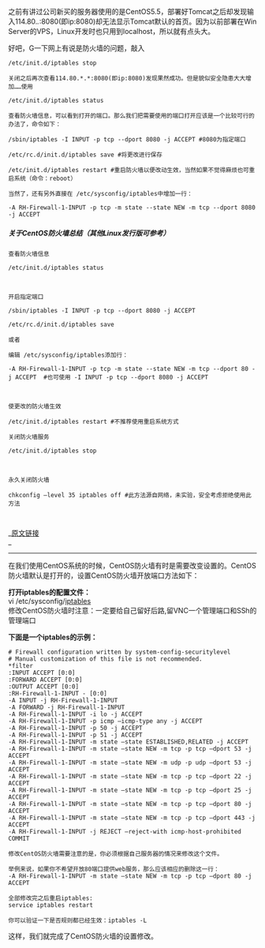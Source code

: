 之前有讲过公司新买的服务器使用的是CentOS5.5，部署好Tomcat之后却发现输入114.80.*.*:8080(即ip:8080)却无法显示Tomcat默认的首页。因为以前部署在Win Server的VPS，Linux开发时也只用到localhost，所以就有点头大。

好吧，G一下网上有说是防火墙的问题，敲入
```
/etc/init.d/iptables stop

关闭之后再次查看114.80.*.*:8080(即ip:8080)发现果然成功。但是貌似安全隐患大大增加……使用

/etc/init.d/iptables status

查看防火墙信息，可以看到打开的端口。那么我们把需要使用的端口打开应该是一个比较可行的办法了，命令如下：

/sbin/iptables -I INPUT -p tcp --dport 8080 -j ACCEPT #8080为指定端口

/etc/rc.d/init.d/iptables save #将更改进行保存

/etc/init.d/iptables restart #重启防火墙以便改动生效，当然如果不觉得麻烦也可重启系统（命令：reboot）

当然了，还有另外直接在 /etc/sysconfig/iptables中增加一行：

-A RH-Firewall-1-INPUT -p tcp -m state --state NEW -m tcp --dport 8080 -j ACCEPT 
```
  

##### 关于CentOS防火墙总结（其他Linux发行版可参考）
```
查看防火墙信息

/etc/init.d/iptables status

  

开启指定端口

/sbin/iptables -I INPUT -p tcp --dport 8080 -j ACCEPT

/etc/rc.d/init.d/iptables save

或者

编辑 /etc/sysconfig/iptables添加行：

-A RH-Firewall-1-INPUT -p tcp -m state --state NEW -m tcp --dport 80 -j ACCEPT  #也可使用 -I INPUT -p tcp --dport 8080 -j ACCEPT

  

使更改的防火墙生效

/etc/init.d/iptables restart #不推荐使用重启系统方式

关闭防火墙服务

/etc/init.d/iptables stop

  

永久关闭防火墙

chkconfig –level 35 iptables off #此方法源自网络，未实验，安全考虑拒绝使用此方法

  
```

_[原文链接](http://liluo.org/2010/08/centos-5-5-%E9%98%B2%E7%81%AB%E5%A2%99%E5%BC%80%E5%90%AF%E3%80%81%E5%85%B3%E9%97%AD%E4%BB%A5%E5%8F%8A%E5%BC%80%E6%94%BE%E6%8C%87%E5%AE%9A%E7%AB%AF%E5%8F%A3/)  
_

  

----------------------------

在我们使用CentOS系统的时候，CentOS防火墙有时是需要改变设置的。CentOS防火墙默认是打开的，设置CentOS防火墙开放端口方法如下：

**打开iptables的配置文件：**  
vi /etc/sysconfig/[iptables](https://so.csdn.net/so/search?q=iptables&spm=1001.2101.3001.7020)  
修改CentOS防火墙时注意：一定要给自己留好后路,留VNC一个管理端口和SSh的管理端口

**下面是一个iptables的示例：**
```
# Firewall configuration written by system-config-securitylevel  
# Manual customization of this file is not recommended.  
*filter  
:INPUT ACCEPT [0:0]  
:FORWARD ACCEPT [0:0]  
:OUTPUT ACCEPT [0:0]  
:RH-Firewall-1-INPUT - [0:0]  
-A INPUT -j RH-Firewall-1-INPUT  
-A FORWARD -j RH-Firewall-1-INPUT  
-A RH-Firewall-1-INPUT -i lo -j ACCEPT  
-A RH-Firewall-1-INPUT -p icmp –icmp-type any -j ACCEPT  
-A RH-Firewall-1-INPUT -p 50 -j ACCEPT  
-A RH-Firewall-1-INPUT -p 51 -j ACCEPT  
-A RH-Firewall-1-INPUT -m state –state ESTABLISHED,RELATED -j ACCEPT  
-A RH-Firewall-1-INPUT -m state –state NEW -m tcp -p tcp –dport 53 -j ACCEPT  
-A RH-Firewall-1-INPUT -m state –state NEW -m udp -p udp –dport 53 -j ACCEPT  
-A RH-Firewall-1-INPUT -m state –state NEW -m tcp -p tcp –dport 22 -j ACCEPT  
-A RH-Firewall-1-INPUT -m state –state NEW -m tcp -p tcp –dport 25 -j ACCEPT  
-A RH-Firewall-1-INPUT -m state –state NEW -m tcp -p tcp –dport 80 -j ACCEPT  
-A RH-Firewall-1-INPUT -m state –state NEW -m tcp -p tcp –dport 443 -j ACCEPT  
-A RH-Firewall-1-INPUT -j REJECT –reject-with icmp-host-prohibited  
COMMIT

修改CentOS防火墙需要注意的是，你必须根据自己服务器的情况来修改这个文件。

举例来说，如果你不希望开放80端口提供web服务，那么应该相应的删除这一行：  
-A RH-Firewall-1-INPUT -m state –state NEW -m tcp -p tcp –dport 80 -j ACCEPT

全部修改完之后重启iptables:  
service iptables restart

你可以验证一下是否规则都已经生效：iptables -L
```
这样，我们就完成了CentOS防火墙的设置修改。